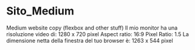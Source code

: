 # Sito_Medium
Medium website copy (flexbox and other stuff)
Il mio monitor ha una risoluzione video di:
1280 x 720 pixel
Aspect ratio: 16:9
Pixel Ratio: 1.5
La dimensione netta della finestra del tuo browser è:
1263 x 544 pixel
